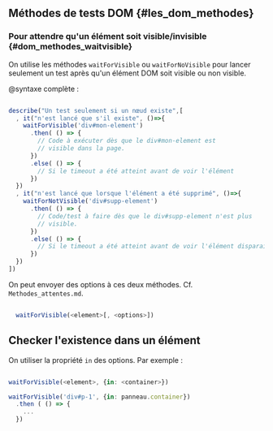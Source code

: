 ## Méthodes de tests DOM {#les_dom_methodes}

### Pour attendre qu'un élément soit visible/invisible {#dom_methodes_waitvisible}

On utilise les méthodes `waitForVisible` ou `waitForNoVisible` pour lancer seulement un test après qu'un élément DOM soit visible ou non visible.

@syntaxe complète :

```js

describe("Un test seulement si un nœud existe",[
  , it("n'est lancé que s'il existe", ()=>{
    waitForVisible('div#mon-element')
      .then( () => {
        // Code à exécuter dès que le div#mon-element est
        // visible dans la page.
      })
      .else( () => {
        // Si le timeout a été atteint avant de voir l'élément
      })
  })
  , it("n'est lancé que lorsque l'élément a été supprimé", ()=>{
    waitForNotVisible('div#supp-element')
      .then( () => {
        // Code/test à faire dès que le div#supp-element n'est plus
        // visible.
      })
      .else( () => {
        // Si le timeout a été atteint avant de voir l'élément disparaitre
      })
  })
])

```

On peut envoyer des options à ces deux méthodes. Cf. `Methodes_attentes.md`.

```js

  waitForVisible(<element>[, <options>])

```

## Checker l'existence dans un élément

On utiliser la propriété `in` des options. Par exemple :

```js

waitForVisible(<element>, {in: <container>})

waitForVisible('div#p-1', {in: panneau.container})
  .then ( () => {
    ...
  })
  
```
